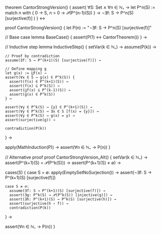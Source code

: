 theorem CantorStrongVersion() {
  assert(
    ∀S: Set ∧ ∀n ∈ ℕ₊ →
    let P^n(S) := match n with {
      0 → S,
      n > 0 → 𝒫(P^(n-1)(S))
    } →
    ¬∃f: S → P^n(S) [surjective(f)]
  )
} ↔

proof CantorStrongVersion() {
  let P(n) := "¬∃f: S → P^n(S) [surjective(f)]"

  // Base case
  lemma BaseCase() {
    assert(P(1) ↔ CantorTheorem())
  } →

  // Inductive step
  lemma InductiveStep() {
    setVar(k ∈ ℕ₊) →
    assume(P(k)) →
    
    // Proof by contradiction
    assume(∃f: S → P^(k+1)(S) [surjective(f)]) →
    
    // Define mapping g
    let g(x) := ⋃f(x) →
    assert(∀x ∈ S → g(x) ∈ P^k(S)) {
      assert(f(x) ∈ P^(k+1)(S)) →
      assert(f(x) ⊆ P^k(S)) →
      assert(⋃f(x) ⊆ P^(k-1)(S)) →
      assert(g(x) ∈ P^k(S))
    } →
    
    assert(∀y ∈ P^k(S) → {y} ∈ P^(k+1)(S)) →
    assert(∀y ∈ P^k(S) → ∃x ∈ S [f(x) = {y}]) →
    assert(∀y ∈ P^k(S) → g(x) = y) →
    assert(surjective(g)) →
    
    contradiction(P(k))
  } →

  apply(MathInduction(P)) →
  assert(∀n ∈ ℕ₊ → P(n))
}

// Alternative proof
proof CantorStrongVersion_Alt() {
  setVar(k ∈ ℕ₊) →
  assert(P^(k+1)(S) = 𝒫(P^k(S))) →
  assert(P^(k+1)(S) ≠ ∅) →

  cases(S) {
    case S = ∅:
      apply(EmptySetNoSurjection()) →
      assert(¬∃f: S → P^(k+1)(S) [surjective(f)])

    case S ≠ ∅:
      assume(∃f: S → P^(k+1)(S) [surjective(f)]) →
      assert(∃g: P^k(S) → 𝒫(P^k(S)) [injective(g)]) →
      assert(∃h: P^(k+1)(S) → P^k(S) [surjective(h)]) →
      assert(surjective(h ∘ f)) →
      contradiction(P(k))
  } →
  
  assert(∀n ∈ ℕ₊ → P(n))
}